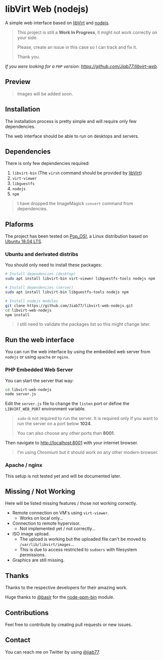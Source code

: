 # libVirt Web (nodejs)

A simple web interface based on [libVirt](https://libvirt.org/) and [nodejs](https://nodejs.org/).

> This project is still a **Work In Progress**, it might not work correctly on your side.
>
> Please, create an issue in this case so I can track and fix it.
>
> Thank you.

_If you were looking for a `PHP` version: <https://github.com/Jiab77/libvirt-web>._

## Preview

> Images will be added soon.

## Installation

The installation process is pretty simple and will require only few dependencies.

The web interface should be able to run on desktops and servers.

## Dependencies

There is only few dependencies required:

1. `libvirt-bin` (The `virsh` command should be provided by [libVirt](https://libvirt.org/))
2. `virt-viewer`
3. `libguestfs`
4. `nodejs`
5. `npm`

> I have dropped the ImageMagick `convert` command from dependencies.

## Plaforms

The project has been tested on [Pop_OS!](https://system76.com/pop), a Linux distribution based on [Ubuntu 18.04 LTS](https://wiki.ubuntu.com/BionicBeaver/ReleaseNotes).

### Ubuntu and derivated distribs

You should only need to install these packages:

```bash
# Install dependencies (desktop)
sudo apt install libvirt-bin virt-viewer libguestfs-tools nodejs npm

# Install dependencies (server)
sudo apt install libvirt-bin libguestfs-tools nodejs npm

# Install nodejs modules
git clone https://github.com/Jiab77/libvirt-web-nodejs.git
cd libvirt-web-nodejs
npm install
```

> I still need to validate the packages list so this might change later.

## Run the web interface

You can run the web interface by using the embedded web server from `nodejs` or using `apache` or `nginx`.

### PHP Embedded Web Server

You can start the server that way:

```bash
cd libvirt-web-nodejs
node server.js
```

Edit the `server.js` file to change the `listen` port or define the `LIBVIRT_WEB_PORT` environment variable.

> `sudo` is not required to run the server. It is required only if you want to run the server on a port below **1024**.
>
> You can also choose any other ports than **8001**.

Then navigate to [http://localhost:8001](http://localhost:8001) with your internet browser.

> I'm using Chromium but it should work on any other modern browser.

### Apache / nginx

This setup is not tested yet and will be documented later.

## Missing / Not Working

Here will be listed missing features / those not working correctly.

* Remote connection on VM's using `virt-viewer`.
  * Works on local only...
* Connection to remote hypervisor.
  * Not implemented yet / not correctly...
* ISO image upload.
  * The upload is working but the uploaded file can't be moved to `/var/lib/libvirt/images`...
  * This is due to access restricted to `sudoers` with filesystem permissions.
* Graphics are still missing.

## Thanks

Thanks to the respective developers for their amazing work.

Huge thanks to [@baslr](https://github.com/baslr) for the [node-ppm-bin](https://github.com/baslr/node-ppm-bin) module.

## Contributions

Feel free to contribute by creating pull requests or new issues.

## Contact

You can reach me on Twitter by using [@jiab77](https://twitter.com/jiab77).
